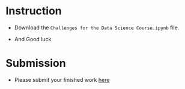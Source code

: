 # Instruction

- Download the `Challenges for the Data Science Course.ipynb` file.

- And Good luck

# Submission

- Please submit your finished work [here](https://forms.gle/geQSNrhmGwDkJfcQ9)
